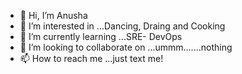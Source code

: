 - 👋 Hi, I’m Anusha
- 👀 I’m interested in ...Dancing, Draing and Cooking
- 🌱 I’m currently learning ...SRE- DevOps
- 💞️ I’m looking to collaborate on ...ummm.......nothing
- 📫 How to reach me ...just text me!


<!---
mamidi98/mamidi98 is a ✨ special ✨ repository because its `README.md` (this file) appears on your GitHub profile.
You can click the Preview link to take a look at your changes.
--->
